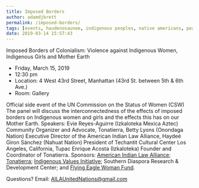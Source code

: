 ```yaml
---
title: Imposed Borders
author: adamdjbrett
permalink: /imposed-borders/
tags: [events, haudenosaunee, indigenous peoples, native americans, peacemaker, sovereignty, doctrine of discovery, un]
date: 2019-03-14 15:57:43
---
```

Imposed Borders of Colonialism: Violence against Indigenous Women, Indigenous Girls and Mother Earth

*   Friday, March 15, 2019
*   12:30 pm
*   Location: 4 West 43rd Street, Manhattan (43rd St. between 5th & 6th Ave.)
*   Room: Gallery

Official side event of the UN Commission on the Status of Women (CSW) The panel will discuss the interconnectedness of the effects of imposed borders on Indigenous women and girls and the effects this has on our Mother Earth. Speakers: Evie Reyes-Aguirre (Izkaloteka Mexica Aztec) Community Organizer and Advocate, Tonatierra, Betty Lyons (Onondaga Nation) Executive Director of the American Indian Law Alliance, Haydeé Giron Sánchez (Nahuat Nation) President of Techantit Cultural Center Los Angeles, California, Tupac Enrique Acosta (Izkaloteka) Founder and Coordinator of Tonatierra. Sponsors: [American Indian Law Alliance](http://aila.ngo); [Tonatierra](http://www.tonatierra.org/); [Indigenous Values Initiative](http://indigenousvalues.org); Southern Diaspora Research & Development Center; and [Flying Eagle Woman Fund](http://flyingeaglewomanfund.org/).

Questions? Email: <AILAUnitedNations@gmail.com>
